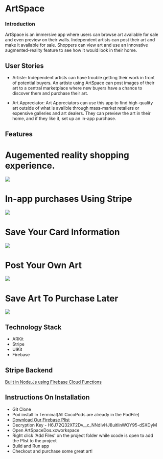 # ArtSpace 

### Introduction
ArtSpace is an immersive app where users can browse art available for sale and even preview on their walls. Independent artists can post their art and make it available for sale. Shoppers can view art and use an innovative augmented-reality feature to see how it would look in their home. 

## User Stories 
* Artiste: Independent artists can have trouble getting their work in front of potential buyers. An artiste using ArtSpace can post images of their art to a central marketplace where new buyers have a chance to discover them and purchase their art.

* Art Appreciator: Art Appreciators can use this app to find high-quality art outside of what is availble through mass-market retailers or expensive galleries and art dealers. They can preview the art in their home, and if they like it, set up an in-app purchase.

## Features
# Augemented reality shopping experience. 
![](aumentedReality.gif)
# In-app purchases Using Stripe
![](paymentGif.gif) 
# Save Your Card Information  
![](saveCard.gif) 
# Post Your Own Art 
![](uploadArt.gif) 
# Save Art To Purchase Later 
![](savedArtGif.gif)
## Technology Stack
- ARKit
- Stripe
- UIKit
- Firebase 
## Stripe Backend 
[Built in Node.Js using Firebase Cloud Functions](https://github.com/atj3097/ArtSpaceBackend)
## Instructions On Installation
* Git Clone 
* Pod install In Terminal(All CocoPods are already in the PodFile) 
* [Download Our Firebase Plist](https://mega.nz/file/YRwFTCyA) 
* Decryption Key - H6J72Q32XT2Dv__c_NNdIvHJ8uitIinWOY95-dSXDyM 
* Open ArtSpaceDos.xcworkspace
* Right click 'Add Files' on the project folder while xcode is open to add the Plist to the project
* Build and Run app 
* Checkout and purchase some great art!
